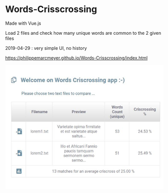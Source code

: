 # Words-Crisscrossing

Made with Vue.js

Load 2 files and check how many unique words are common to the 2 given files

2019-04-29 : very simple UI, no history

https://philippemarcmeyer.github.io/Words-Crisscrossing/index.html

![screen shot](https://github.com/PhilippeMarcMeyer/Words-Crisscrossing/blob/master/vue.jpg)

